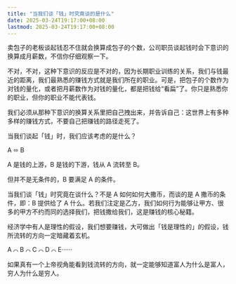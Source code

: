 ```yaml
---
title: "当我们谈「钱」时究竟谈的是什么"
date: 2025-03-24T19:17:00+08:00
lastmod: 2025-03-24T19:17:00+08:00
---
```


卖包子的老板谈起钱忍不住就会换算成包子的个数，公司职员谈起钱时会下意识的换算成月薪数，不信你仔细观察一下。

<!--more-->

不对，不对，这种下意识的反应是不对的，因为长期职业训练的关系，我们与钱最近的距离，我们最熟悉的赚钱方式就是我们所在的职业。可是，把包子的个数作为对钱的量化，或者把月薪数作为对钱的量化，都是把钱给“看扁”了。你只是熟悉你的职业，但你的职业不能代表钱。

我们必须从那种下意识的换算关系里把自己拽出来，并告诉自己：这世界上有多种多样的赚钱方式，不要自己把赚钱的路径走死了。

当我们谈起「钱」时，我们应该考虑的是什么？

A ⬄ B

A 是钱的上游，B 是钱的下游，钱从 A 流转至 B。

但并不是无条件的，B 要满足 A 的条件。

当我们谈「钱」时究竟在谈什么？不是 A 如何如何大撒币，而谈的是 A 撒币的条件，即：B 提供给了 A 什么。若我们注定是乙方，我们如何行为能够让甲方、很多的甲方不约而同的选择我们，把钱撒给我们，这是赚钱的核心秘籍。

经济学中有人是理性的假设，我们想要赚钱，大可做出「钱是理性的」的假设，钱所流转的方向一定暗藏着玄机。

A ⌒ B ⌒ C ⌒ D ⌒ E······

如果真有一个上帝视角能看到钱流转的方向，就一定能够知道富人为什么是富人，穷人为什么是穷人。